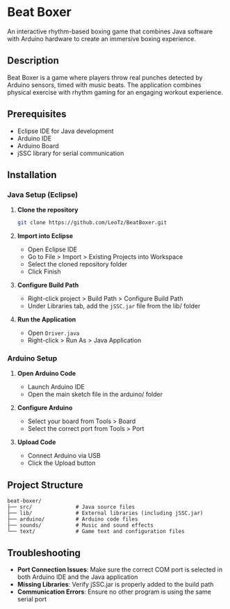# Beat Boxer

An interactive rhythm-based boxing game that combines Java software with Arduino hardware to create an immersive boxing experience.

## Description

Beat Boxer is a game where players throw real punches detected by Arduino sensors, timed with music beats. The application combines physical exercise with rhythm gaming for an engaging workout experience.

## Prerequisites

- Eclipse IDE for Java development
- Arduino IDE
- Arduino Board
- jSSC library for serial communication

## Installation

### Java Setup (Eclipse)

1. **Clone the repository**
   ```bash
   git clone https://github.com/LeoTz/BeatBoxer.git
   ```

2. **Import into Eclipse**
   - Open Eclipse IDE
   - Go to File > Import > Existing Projects into Workspace
   - Select the cloned repository folder
   - Click Finish

3. **Configure Build Path**
   - Right-click project > Build Path > Configure Build Path
   - Under Libraries tab, add the `jSSC.jar` file from the lib/ folder

4. **Run the Application**
   - Open `Driver.java`
   - Right-click > Run As > Java Application

### Arduino Setup

1. **Open Arduino Code**
   - Launch Arduino IDE
   - Open the main sketch file in the arduino/ folder

2. **Configure Arduino**
   - Select your board from Tools > Board
   - Select the correct port from Tools > Port

3. **Upload Code**
   - Connect Arduino via USB
   - Click the Upload button

## Project Structure

```
beat-boxer/
├── src/              # Java source files
├── lib/              # External libraries (including jSSC.jar)
├── arduino/          # Arduino code files
├── sounds/           # Music and sound effects
└── text/             # Game text and configuration files
```

## Troubleshooting

- **Port Connection Issues**: Make sure the correct COM port is selected in both Arduino IDE and the Java application
- **Missing Libraries**: Verify jSSC.jar is properly added to the build path
- **Communication Errors**: Ensure no other program is using the same serial port

